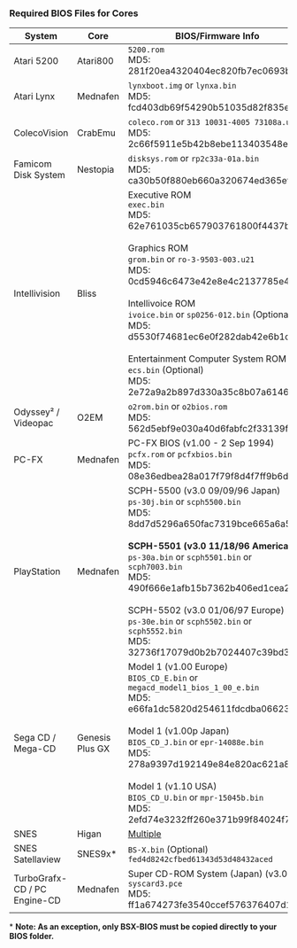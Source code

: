 ### Required BIOS Files for Cores

| System | Core | BIOS/Firmware Info |
| --- | --- | --- |
| Atari 5200 | Atari800 | `5200.rom`<br>MD5: 281f20ea4320404ec820fb7ec0693b38 |
| Atari Lynx | Mednafen | `lynxboot.img` or `lynxa.bin`<br>MD5: fcd403db69f54290b51035d82f835e7b |
| ColecoVision | CrabEmu | `coleco.rom` or `313 10031-4005 73108a.u2`<br>MD5: 2c66f5911e5b42b8ebe113403548eee7 |
| Famicom Disk System | Nestopia | `disksys.rom` or `rp2c33a-01a.bin`<br>MD5: ca30b50f880eb660a320674ed365ef7a |
| Intellivision | Bliss | Executive ROM<br>`exec.bin`<br>MD5: 62e761035cb657903761800f4437b8af<br><br>Graphics ROM<br>`grom.bin` or `ro-3-9503-003.u21`<br>MD5: 0cd5946c6473e42e8e4c2137785e427f<br><br>Intellivoice ROM<br>`ivoice.bin` or `sp0256-012.bin` (Optional)<br>MD5: d5530f74681ec6e0f282dab42e6b1c5f<br><br>Entertainment Computer System ROM<br>`ecs.bin` (Optional)<br>MD5: 2e72a9a2b897d330a35c8b07a6146c52 |
| Odyssey² / Videopac | O2EM | `o2rom.bin` or `o2bios.rom`<br>MD5: 562d5ebf9e030a40d6fabfc2f33139fd |
| PC-FX | Mednafen | PC-FX BIOS (v1.00 - 2 Sep 1994)<br>`pcfx.rom` or `pcfxbios.bin`<br>MD5: 08e36edbea28a017f79f8d4f7ff9b6d7 |
| PlayStation | Mednafen | SCPH-5500 (v3.0 09/09/96 Japan)<br>`ps-30j.bin` or `scph5500.bin`<br>MD5: 8dd7d5296a650fac7319bce665a6a53c<br><br>**SCPH-5501 (v3.0 11/18/96 America)**<br>`ps-30a.bin` or `scph5501.bin` or `scph7003.bin`<br>MD5: 490f666e1afb15b7362b406ed1cea246<br><br>SCPH-5502 (v3.0 01/06/97 Europe)<br>`ps-30e.bin` or `scph5502.bin` or `scph5552.bin`<br>MD5: 32736f17079d0b2b7024407c39bd3050 |
| Sega CD / Mega-CD | Genesis Plus GX | Model 1 (v1.00 Europe)<br>`BIOS_CD_E.bin` or `megacd_model1_bios_1_00_e.bin`<br>MD5: e66fa1dc5820d254611fdcdba0662372<br><br>Model 1 (v1.00p Japan)<br>`BIOS_CD_J.bin` or `epr-14088e.bin`<br>MD5: 278a9397d192149e84e820ac621a8edd<br><br>Model 1 (v1.10 USA)<br>`BIOS_CD_U.bin` or `mpr-15045b.bin`<br>MD5: 2efd74e3232ff260e371b99f84024f7f |
| SNES | Higan | [Multiple](https://github.com/OpenEmu/OpenEmu/wiki/User-guide:-BIOS-files#snes-chip-dumps-for-higan) |
| SNES Satellaview | SNES9x* | `BS-X.bin` (Optional) `fed4d8242cfbed61343d53d48432aced` |
| TurboGrafx-CD / PC Engine-CD | Mednafen | Super CD-ROM System (Japan) (v3.0)<br>`syscard3.pce`<br>MD5: ff1a674273fe3540ccef576376407d1d |

\* **Note: As an exception, only BSX-BIOS must be copied directly to your BIOS folder.**